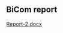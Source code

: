 ## BiCom report
[Report-2.docx](https://github.com/malharpkulkarni/Module3_Group24/files/8236786/Report-2.docx)